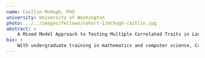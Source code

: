 ```yaml
---
name: Caitlin McHugh, PhD
university: University of Washington
photo: ../../images/fellows/cohort-1/mchugh-caitlin.jpg
abstract: >
    A Mixed Model Approach to Testing Multiple Correlated Traits in Large Samples: An Application to the TOPMed Hematology Phenotypes
bio: >
    With undergraduate training in mathematics and computer science, Caitlin McHugh found her passion in biostatistics where mathematics and statistics are driven by questions whose answers might impact our world someday. McHugh’s PhD focused on developing statistical methods for disease association testing among samples with structure such as familial relatedness or population structure, valid for the autosomes and the X chromosome. Residing in NYC, she is currently a research scientist at the Genetic Analysis Center in the Biostatistics Department at the University of Washington, working on methods for large-scale population-based studies such as TOPMed. In her spare time, she loves to knit.
---
```

